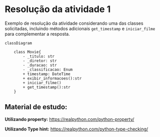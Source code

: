 # Resolução da atividade 1

Exemplo de resolução da atividade considerando uma das classes solicitadas, incluindo métodos adicionais `get_timestamp` e `iniciar_filme` para complementar a resposta.

```mermaid
classDiagram

    class Movie{
        - _titulo: str
        - _diretor: str
        - _duracao: str
        - _classificacao: Enum
        + timestamp: DateTime
        + exibir_informacoes():str
        + iniciar_filme()
        + get_timestamp():str
    }
```

## Material de estudo:

**Utilizando property:**
https://realpython.com/python-property/

**Utilizando Type hint:**
https://realpython.com/python-type-checking/